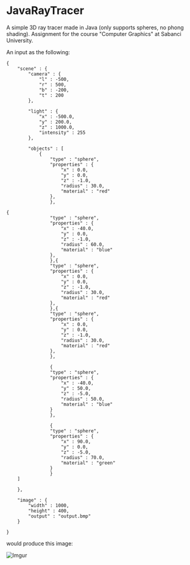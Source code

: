 JavaRayTracer
=============

A simple 3D ray tracer made in Java (only supports spheres, no phong shading). Assignment for the course "Computer Graphics" at Sabanci University.

An input as the following:

	{
		"scene" : {
			"camera" : {
				"l" : -500,
				"r" : 500,
				"b" : -200,
				"t" : 200
			},
		
			"light" : {
				"x" : -500.0,
				"y" : 200.0,
				"z" : 1000.0,
				"intensity" : 255
			},
		
			"objects" : [
				{
					"type" : "sphere",
					"properties" : {
						"x" : 0.0,
						"y" : 0.0,
						"z" : -1.0,
						"radius" : 30.0,
						"material" : "red"
					},
				    },

	{
					"type" : "sphere",
					"properties" : {
						"x" : -40.0,
						"y" : 0.0,
						"z" : -1.0,
						"radius" : 60.0,
						"material" : "blue"
					},
				    },{
					"type" : "sphere",
					"properties" : {
						"x" : 0.0,
						"y" : 0.0,
						"z" : -1.0,
						"radius" : 30.0,
						"material" : "red"
					},
				    },{
					"type" : "sphere",
					"properties" : {
						"x" : 0.0,
						"y" : 0.0,
						"z" : -1.0,
						"radius" : 30.0,
						"material" : "red"
					},
				    },

				    {
					"type" : "sphere",
					"properties" : {
						"x" : -40.0,
						"y" : 50.0,
						"z" : -5.0,
						"radius" : 50.0,
						"material" : "blue"
					}
				    },

				    {
					"type" : "sphere",
					"properties" : {
						"x" : 90.0,
						"y" : 0.0,
						"z" : -5.0,
						"radius" : 70.0,
						"material" : "green"
					}
				    }
		]

		},
	
		"image" : {
			"width" : 1000,
			"height" : 400,
			"output" : "output.bmp"  
		}
	
	}
	
would produce this image:

![Imgur](http://i.imgur.com/smCaibT.png)
